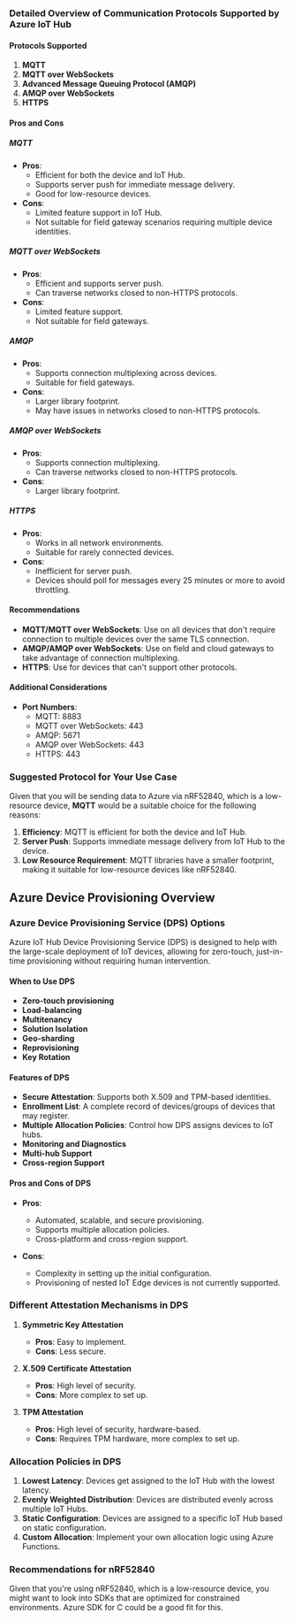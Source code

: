 ### Detailed Overview of Communication Protocols Supported by Azure IoT Hub

#### Protocols Supported
1. **MQTT**
2. **MQTT over WebSockets**
3. **Advanced Message Queuing Protocol (AMQP)**
4. **AMQP over WebSockets**
5. **HTTPS**

#### Pros and Cons

##### MQTT
- **Pros**: 
  - Efficient for both the device and IoT Hub.
  - Supports server push for immediate message delivery.
  - Good for low-resource devices.
- **Cons**: 
  - Limited feature support in IoT Hub.
  - Not suitable for field gateway scenarios requiring multiple device identities.

##### MQTT over WebSockets
- **Pros**: 
  - Efficient and supports server push.
  - Can traverse networks closed to non-HTTPS protocols.
- **Cons**: 
  - Limited feature support.
  - Not suitable for field gateways.

##### AMQP
- **Pros**: 
  - Supports connection multiplexing across devices.
  - Suitable for field gateways.
- **Cons**: 
  - Larger library footprint.
  - May have issues in networks closed to non-HTTPS protocols.

##### AMQP over WebSockets
- **Pros**: 
  - Supports connection multiplexing.
  - Can traverse networks closed to non-HTTPS protocols.
- **Cons**: 
  - Larger library footprint.

##### HTTPS
- **Pros**: 
  - Works in all network environments.
  - Suitable for rarely connected devices.
- **Cons**: 
  - Inefficient for server push.
  - Devices should poll for messages every 25 minutes or more to avoid throttling.

#### Recommendations
- **MQTT/MQTT over WebSockets**: Use on all devices that don't require connection to multiple devices over the same TLS connection.
- **AMQP/AMQP over WebSockets**: Use on field and cloud gateways to take advantage of connection multiplexing.
- **HTTPS**: Use for devices that can't support other protocols.

#### Additional Considerations
- **Port Numbers**: 
  - MQTT: 8883
  - MQTT over WebSockets: 443
  - AMQP: 5671
  - AMQP over WebSockets: 443
  - HTTPS: 443

### Suggested Protocol for Your Use Case

Given that you will be sending data to Azure via nRF52840, which is a low-resource device, **MQTT** would be a suitable choice for the following reasons:

1. **Efficiency**: MQTT is efficient for both the device and IoT Hub.
2. **Server Push**: Supports immediate message delivery from IoT Hub to the device.
3. **Low Resource Requirement**: MQTT libraries have a smaller footprint, making it suitable for low-resource devices like nRF52840.


## Azure Device Provisioning Overview

### Azure Device Provisioning Service (DPS) Options

Azure IoT Hub Device Provisioning Service (DPS) is designed to help with the large-scale deployment of IoT devices, allowing for zero-touch, just-in-time provisioning without requiring human intervention.

#### When to Use DPS

- **Zero-touch provisioning**
- **Load-balancing**
- **Multitenancy**
- **Solution Isolation**
- **Geo-sharding**
- **Reprovisioning**
- **Key Rotation**

#### Features of DPS

- **Secure Attestation**: Supports both X.509 and TPM-based identities.
- **Enrollment List**: A complete record of devices/groups of devices that may register.
- **Multiple Allocation Policies**: Control how DPS assigns devices to IoT hubs.
- **Monitoring and Diagnostics**
- **Multi-hub Support**
- **Cross-region Support**

#### Pros and Cons of DPS

- **Pros**:
  - Automated, scalable, and secure provisioning.
  - Supports multiple allocation policies.
  - Cross-platform and cross-region support.
  
- **Cons**:
  - Complexity in setting up the initial configuration.
  - Provisioning of nested IoT Edge devices is not currently supported.

### Different Attestation Mechanisms in DPS

1. **Symmetric Key Attestation**
   - **Pros**: Easy to implement.
   - **Cons**: Less secure.

2. **X.509 Certificate Attestation**
   - **Pros**: High level of security.
   - **Cons**: More complex to set up.

3. **TPM Attestation**
   - **Pros**: High level of security, hardware-based.
   - **Cons**: Requires TPM hardware, more complex to set up.

### Allocation Policies in DPS

1. **Lowest Latency**: Devices get assigned to the IoT Hub with the lowest latency.
2. **Evenly Weighted Distribution**: Devices are distributed evenly across multiple IoT Hubs.
3. **Static Configuration**: Devices are assigned to a specific IoT Hub based on static configuration.
4. **Custom Allocation**: Implement your own allocation logic using Azure Functions.

### Recommendations for nRF52840

Given that you're using nRF52840, which is a low-resource device, you might want to look into SDKs that are optimized for constrained environments. Azure SDK for C could be a good fit for this.

